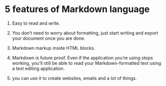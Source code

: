 # 5 features of Markdown language

1. Easy to read and write.

2. You don’t need to worry about formatting, just start writing and export your document once you are done.

3. Markdown markup inside HTML blocks.

4. Markdown is future proof. Even if the application you’re using stops working, you’ll still be able to read your Markdown-formatted text using a text editing application.

5. you can use it to create websites, emails and a lot of things.
